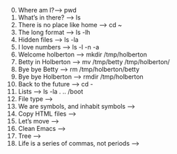 0. Where am I?--> pwd 
1. What’s in there? --> ls
2. There is no place like home --> cd  ~
3. The long format --> ls -lh
4. Hidden files --> ls -la
5. I love numbers --> ls -l -n -a
6. Welcome holberton --> mkdir /tmp/holberton
7. Betty in Holberton --> mv /tmp/betty /tmp/holberton/
8. Bye bye Betty --> rm /tmp/holberton/betty
9. Bye bye Holberton --> rmdir /tmp/holberton
10. Back to the future --> cd -
11. Lists --> ls -la . .. /boot
12. File type -->
13. We are symbols, and inhabit symbols -->
14. Copy HTML files -->
15. Let’s move -->
16. Clean Emacs -->
17. Tree -->
18. Life is a series of commas, not periods -->
